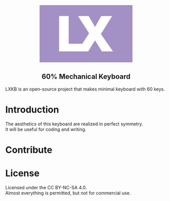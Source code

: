 <p align="center">
<img src="./img/logo.png" alt="LXKB Logo" width="290px">
<p>
<h2 align="center">60% Mechanical Keyboard</h1>
  
LXKB is an open-source project that makes minimal keyboard with 60 keys.

# Introduction
The aesthetics of this keyboard are realized in perfect symmetry.  
It will be useful for coding and writing.

# Contribute

# License
Licensed under the CC BY-NC-SA 4.0.  
Almost everything is permitted, but not for commercial use.
